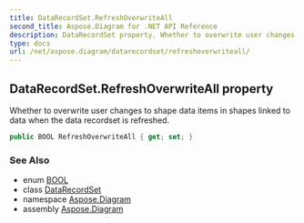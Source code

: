 ```yaml
---
title: DataRecordSet.RefreshOverwriteAll
second_title: Aspose.Diagram for .NET API Reference
description: DataRecordSet property. Whether to overwrite user changes to shape data items in shapes linked to data when the data recordset is refreshed
type: docs
url: /net/aspose.diagram/datarecordset/refreshoverwriteall/
---
```

## DataRecordSet.RefreshOverwriteAll property

Whether to overwrite user changes to shape data items in shapes linked to data when the data recordset is refreshed.

```csharp
public BOOL RefreshOverwriteAll { get; set; }
```

### See Also

* enum [BOOL](../../bool/)
* class [DataRecordSet](../)
* namespace [Aspose.Diagram](../../datarecordset/)
* assembly [Aspose.Diagram](../../../)


